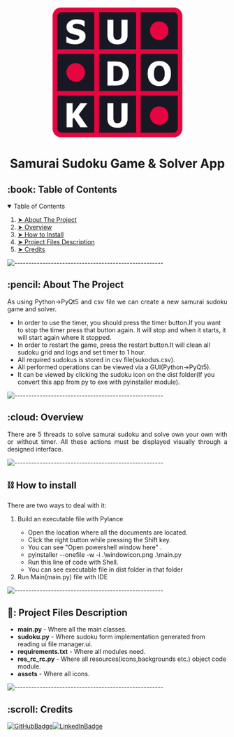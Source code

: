<p align="center">
    <img src="windowicon.png" alt="App Logo" width="300px" height="300px" />
</p>
<h1 align="center">Samurai Sudoku Game & Solver App</h1>

<!-- TABLE OF CONTENTS -->
<h2 id="table-of-contents">:book: Table of Contents</h2>
<details open="open">
    <summary>Table of Contents</summary>
    <ol>
        <li><a href="#about-the-project"> ➤ About The Project</a></li>
        <li><a href="#overview"> ➤ Overview</a></li>
        <li><a href="#howtoinstall"> ➤ How to Install</a></li>
        <li>
            <a href="#project-files-description"> ➤ Project Files Description</a>
        </li>
        <li><a href="#Credits"> ➤ Credits</a></li>
    </ol>
</details>

![-----------------------------------------------------](https://raw.githubusercontent.com/andreasbm/readme/master/assets/lines/rainbow.png)

<!-- ABOUT THE PROJECT -->
<h2 id="about-the-project">:pencil: About The Project</h2>

<p align="justify">
    As using Python->PyQt5 and csv file we can create a new samurai sudoku game and solver.
</p>

<ul>
    <li>
        In order to use the timer, you should press the timer button.If you want to stop the timer press that button again. It will stop and when it starts, it will start again where it stopped.
    </li>
    <li> In order to restart the game, press the restart button.It will clean all sudoku grid and logs and set timer to
        1 hour.
    </li>
    <li>
        All required sudokus is stored in csv file(sukodus.csv).
    </li>
    <li>All performed operations can be viewed via a GUI(Python->PyQt5).</li>
    <li>
        It can be viewed by clicking the sudoku icon on the dist folder(If you convert this app from py to exe with pyinstaller module).
    </li>

</ul>

![-----------------------------------------------------](https://raw.githubusercontent.com/andreasbm/readme/master/assets/lines/rainbow.png)

<!-- OVERVIEW -->
<h2 id="overview">:cloud: Overview</h2>

<p align="justify">
    There are 5 threads to solve samurai sudoku and solve own your own with or without timer. All these actions must be
    displayed visually through a designed interface.
</p>

![-----------------------------------------------------](https://raw.githubusercontent.com/andreasbm/readme/master/assets/lines/rainbow.png)
<h2 id="howtoinstall">⛓️ How to install</h2>

<p align="justify">
    There are two ways to deal with it:
<ol>
    <li>Build an executable file with Pylance</li>
    <ul>
        <li> Open the location where all the documents are located.</li>
        <li> Click the right button while pressing the Shift key.</li>
        <li> You can see "Open powershell window here" .</li>
        <li> pyinstaller --onefile -w -i .\windowicon.png .\main.py</li>
        <li> Run this line of code with Shell.</li>
        <li> You can see executable file in dist folder in that folder</li>
    </ul>
    <li>Run Main(main.py) file with IDE</li>
</ol>
</p>

![-----------------------------------------------------](https://raw.githubusercontent.com/andreasbm/readme/master/assets/lines/rainbow.png)
<!-- PROJECT FILES DESCRIPTION -->
<h2 id="project-files-description">📝: Project Files Description</h2>

<ul>
    <li><b>main.py</b> - Where all the main classes.</li>
    <li>
        <b>sudoku.py</b> - Where sudoku form implementation generated from
        reading ui file manager.ui.
    </li>
    <li>
        <b>requirements.txt</b> - Where all modules need.
    </li>
    <li>
        <b>res_rc_rc.py</b> - Where all resources(icons,backgrounds etc.) object
        code module.
    </li>
    <li><b>assets</b> - Where all icons.</li>
</ul>

![-----------------------------------------------------](https://raw.githubusercontent.com/andreasbm/readme/master/assets/lines/rainbow.png)

<!-- CREDITS -->
<h2 id="Credits">:scroll: Credits</h2>

[![GitHubBadge](https://img.shields.io/badge/GitHub-100000?style=for-the-badge&logo=github&logoColor=white)](https://github.com/canthearwhatusay)[![LinkedInBadge](https://img.shields.io/badge/LinkedIn-0077B5?style=for-the-badge&logo=linkedin&logoColor=white)](https://www.linkedin.com/in/deniz-%C3%B6zcan-4aa4a8162/)
